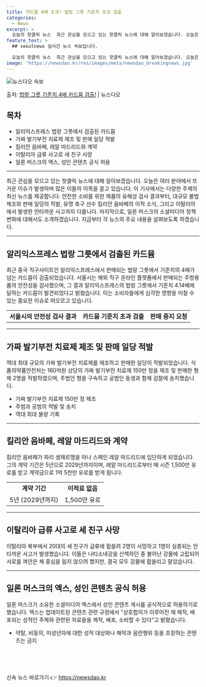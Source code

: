 ```yaml
---
title: 카드뮴 4배 초과! 법랑 그릇 기준치 초과 검출
categories:
  - News
excerpt: >
  오늘의 핫클릭 뉴스  최근 관심을 모으고 있는 핫클릭 뉴스에 대해 알아보겠습니다. 오늘은 여러 분야에서 뜨거…
feature_text: >
  ## seoulnews 실시간 뉴스 속보입니다.

  오늘의 핫클릭 뉴스  최근 관심을 모으고 있는 핫클릭 뉴스에 대해 알아보겠습니다. 오늘은 여러 분야에서 뜨거…
image: 'https://newsdao.kr/res/images/meta/newsdao_breakingnews.jpg'
---
```


![뉴스다오 속보](https://newsdao.kr/res/images/meta/newsdao_breakingnews.jpg)

<p>출처: <a href="https://newsdao.kr/4061" rel="dofollow">법랑 그릇 기준치 4배 카드뮴 검출!</a> | 뉴스다오</p>

<h2 data-ke-size="size26">목차</h2>
<ul>
	<li>알리익스프레스 법랑 그릇에서 검출된 카드뮴</li>
	<li>가짜 발기부전 치료제 제조 및 판매 일당 적발</li>
	<li>킬리안 음바페, 레알 마드리드와 계약</li>
	<li>이탈리아 급류 사고로 세 친구 사망</li>
	<li>일론 머스크의 엑스, 성인 콘텐츠 공식 허용</li>
</ul>
<hr>
<p data-ke-size="size16">최근 관심을 모으고 있는 핫클릭 뉴스에 대해 알아보겠습니다. 오늘은 여러 분야에서 뜨거운 이슈가 발생하며 많은 이들의 이목을 끌고 있습니다. 이 기사에서는 다양한 주제의 최신 뉴스를 제공합니다. 안전한 소비를 위한 제품의 유해성 검사 결과부터, 대규모 불법 제조와 판매 일당의 적발, 유명 축구 선수 킬리안 음바페의 이적 소식, 그리고 이탈리아에서 발생한 안타까운 사고까지 다룹니다. 마지막으로, 일론 머스크의 소셜미디어 정책 변화에 대해서도 소개하겠습니다. 지금부터 각 뉴스의 주요 내용을 살펴보도록 하겠습니다.</p>
<hr>
<h2 data-ke-size="size26">알리익스프레스 법랑 그릇에서 검출된 카드뮴</h2>
<p data-ke-size="size16">최근 중국 직구사이트인 알리익스프레스에서 판매되는 법랑 그릇에서 기준치의 4배가 넘는 카드뮴이 검출되었습니다. 서울시는 해외 직구 온라인 플랫폼에서 판매되는 주방용품의 안전성을 검사했으며, 그 결과 알리익스프레스의 법랑 그릇에서 기준치 4.14배에 달하는 카드뮴이 발견되었다고 밝혔습니다. 이는 소비자들에게 심각한 영향을 미칠 수 있는 중요한 이슈로 떠오르고 있습니다.</p>
<table>
	<tr>
		<td style="text-align: center; height: 17px;"><b>서울시의 안전성 검사 결과</b></td>
		<td style="text-align: center; height: 17px;"><b>카드뮴 기준치 초과 검출</b></td>
		<td style="text-align: center; height: 17px;"><b>판매 중지 요청</b></td>
	</tr>
</table>
<hr>
<h2 data-ke-size="size26">가짜 발기부전 치료제 제조 및 판매 일당 적발</h2>
<p data-ke-size="size16">역대 최대 규모의 가짜 발기부전 치료제를 제조하고 판매한 일당이 적발되었습니다. 식품의약품안전처는 160억원 상당의 가짜 발기부전 치료제 150만 정을 제조 및 판매한 형제 2명을 적발하였으며, 주범인 형을 구속하고 공범인 동생과 함께 검찰에 송치했습니다.</p>
<ul>
	<li>가짜 발기부전 치료제 150만 정 제조</li>
	<li>주범과 공범의 적발 및 송치</li>
	<li>역대 최대 물량 기록</li>
</ul>
<hr>
<h2 data-ke-size="size26">킬리안 음바페, 레알 마드리드와 계약</h2>
<p data-ke-size="size16">킬리안 음바페가 파리 생제르맹을 떠나 스페인 레알 마드리드에 입단하게 되었습니다. 그의 계약 기간은 5년으로 2029년까지이며, 레알 마드리드로부터 매 시즌 1,500만 유로를 받고 계약금으로 1억 5천만 유로를 받게 됩니다.</p>
<table>
	<tr>
		<td style="text-align: center; height: 17px;"><b>계약 기간</b></td>
		<td style="text-align: center; height: 17px;"><b>이적료 없음</b></td>
	</tr>
	<tr>
		<td style="text-align: center; height: 17px;">5년 (2029년까지)</td>
		<td style="text-align: center; height: 17px;">1,500만 유로</td>
	</tr>
</table>
<hr>
<h2 data-ke-size="size26">이탈리아 급류 사고로 세 친구 사망</h2>
<p data-ke-size="size16">이탈리아 북부에서 20대의 세 친구가 급류에 휩쓸려 2명이 사망하고 1명이 실종되는 안타까운 사고가 발생했습니다. 이들은 나티소네강을 산책하던 중 불어난 강물에 고립되어 서로를 껴안은 채 중심을 잃지 않으려 했지만, 결국 모두 강물에 휩쓸리고 말았습니다.</p>
<hr>
<h2 data-ke-size="size26">일론 머스크의 엑스, 성인 콘텐츠 공식 허용</h2>
<p data-ke-size="size16">일론 머스크가 소유한 소셜미디어 엑스에서 성인 콘텐츠 게시를 공식적으로 허용하기로 했습니다. 엑스는 업데이트된 콘텐츠 관련 규정에서 "상호합의가 이루어진 채 제작, 배포되는 성적인 주제와 관련된 자료들을 제작, 배포, 소비할 수 있다"고 밝혔습니다.</p>
<ul>
	<li>약탈, 비동의, 미성년자에 대한 성적 대상화나 해악과 음란행위 등을 조장하는 콘텐츠는 금지</li>
</ul>
<p data-ke-size="size16">&nbsp;</p>
<p data-ke-size="size16">&nbsp;</p> 

신속 뉴스 바로가기 👉 <a href="https://newsdao.kr" rel="dofollow">https://newsdao.kr</a>


